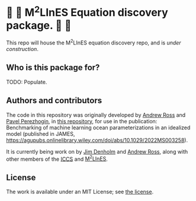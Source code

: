 # :construction: :construction: M<sup>2</sup>LInES Equation discovery package. :construction: :construction:


This repo will house the M<sup>2</sup>LInES equation discovery repo, and is _under construction_.



## Who is this package for?
TODO: Populate.


## Authors and contributors
The code in this repository was originally developed by [Andrew Ross](https://github.com/asross) and [Pavel Perezhogin](https://github.com/Pperezhogin), in [this repository](https://github.com/m2lines/pyqg_parameterization_benchmarks), for use in the publication: Benchmarking of machine learning ocean parameterizations in an idealized model (published in JAMES, https://agupubs.onlinelibrary.wiley.com/doi/abs/10.1029/2022MS003258).

It is currently being work on by [Jim Denholm](https://github.com/jdenholm) and [Andrew Ross](https://github.com/asross), along with other members of the [ICCS](https://github.com/orgs/Cambridge-ICCS/dashboard) and [M<sup>2</sup>LInES](https://github.com/m2lines).



## License
The work is available under an MIT License; see [the license](LICENSE).
